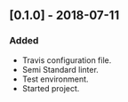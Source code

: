 ## [0.1.0] - 2018-07-11

### Added
- Travis configuration file.
- Semi Standard linter.
- Test environment.
- Started project.
